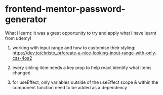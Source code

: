 # frontend-mentor-password-generator

What i learnt: it was a great opportunity to try and apply what i have learnt from udemy!

1. working with input range and how to customise their styling:
   https://dev.to/christo_pr/create-a-nice-looking-input-range-with-only-css-4oa2

2. every sibling item needs a key prop to help react identify what items changed
3. for useEffect, only variables outside of the useEffect scope & within the component function need to be added as a dependency
